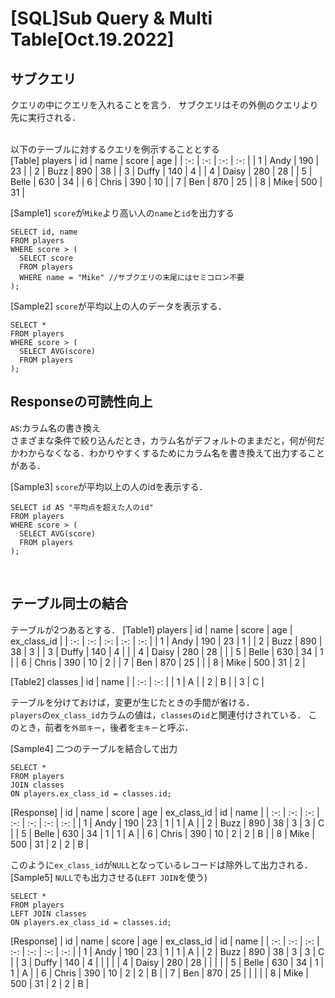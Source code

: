 # [SQL]Sub Query & Multi Table[Oct.19.2022]

## サブクエリ
クエリの中にクエリを入れることを言う．
サブクエリはその外側のクエリより先に実行される．<br><br>

以下のテーブルに対するクエリを例示することとする<br>
[Table] players
| id | name | score | age |
| :-: | :-: | :-: | :-: |
| 1 | Andy | 190 | 23 |
| 2 | Buzz | 890 | 38 |
| 3 | Duffy | 140 | 4 |
| 4 | Daisy | 280 | 28 |
| 5 | Belle | 630 | 34 |
| 6 | Chris | 390 | 10 |
| 7 | Ben | 870 | 25 |
| 8 | Mike | 500 | 31 |

[Sample1] `score`が`Mike`より高い人の`name`と`id`を出力する
```
SELECT id, name
FROM players
WHERE score > (
  SELECT score
  FROM players
  WHERE name = "Mike" //サブクエリの末尾にはセミコロン不要
);
```

[Sample2] `score`が平均以上の人のデータを表示する．
```
SELECT *
FROM players
WHERE score > (
  SELECT AVG(score)
  FROM players
);
```

## Responseの可読性向上
`AS`:カラム名の書き換え<br>
さまざまな条件で絞り込んだとき，カラム名がデフォルトのままだと，何が何だかわからなくなる．わかりやすくするためにカラム名を書き換えて出力することがある．

[Sample3] `score`が平均以上の人のidを表示する．
```
SELECT id AS "平均点を超えた人のid"
FROM players
WHERE score > (
  SELECT AVG(score)
  FROM players
);
```
<br>

## テーブル同士の結合
テーブルが2つあるとする．
[Table1] players
| id | name | score | age | ex_class_id |
| :-: | :-: | :-: | :-: | :-: |
| 1 | Andy | 190 | 23 | 1 |
| 2 | Buzz | 890 | 38 | 3 |
| 3 | Duffy | 140 | 4 |   |
| 4 | Daisy | 280 | 28 |   |
| 5 | Belle | 630 | 34 | 1 |
| 6 | Chris | 390 | 10 | 2 |
| 7 | Ben | 870 | 25 |   |
| 8 | Mike | 500 | 31 | 2 |
<br>

[Table2] classes
| id | name |
| :-: | :-: |
| 1 | A |
| 2 | B |
| 3 | C |
<br>

テーブルを分けておけば，変更が生じたときの手間が省ける．<br>
`players`の`ex_class_id`カラムの値は，`classes`の`id`と関連付けされている．
このとき，前者を`外部キー`，後者を`主キー`と呼ぶ．<br>

[Sample4] 二つのテーブルを結合して出力
```
SELECT *
FROM players
JOIN classes
ON players.ex_class_id = classes.id;
```
[Response]
| id | name | score | age | ex_class_id | id | name |
| :-: | :-: | :-: | :-: | :-: | :-: | :-: |
| 1 | Andy | 190 | 23 | 1 | 1 | A |
| 2 | Buzz | 890 | 38 | 3 | 3 | C |
| 5 | Belle | 630 | 34 | 1 | 1 | A |
| 6 | Chris | 390 | 10 | 2 | 2 | B |
| 8 | Mike | 500 | 31 | 2 | 2 | B |
<br>

このように`ex_class_id`が`NULL`となっているレコードは除外して出力される．<br>
[Sample5] `NULL`でも出力させる(`LEFT JOIN`を使う)
```
SELECT *
FROM players
LEFT JOIN classes
ON players.ex_class_id = classes.id;
```
[Response]
| id | name | score | age | ex_class_id | id | name |
| :-: | :-: | :-: | :-: | :-: | :-: | :-: |
| 1 | Andy | 190 | 23 | 1 | 1 | A |
| 2 | Buzz | 890 | 38 | 3 | 3 | C |
| 3 | Duffy | 140 | 4 |   |   |   |
| 4 | Daisy | 280 | 28 |   |   |   |
| 5 | Belle | 630 | 34 | 1 | 1 | A |
| 6 | Chris | 390 | 10 | 2 | 2 | B |
| 7 | Ben | 870 | 25 |   |   |   |
| 8 | Mike | 500 | 31 | 2 | 2 | B |
<br>

